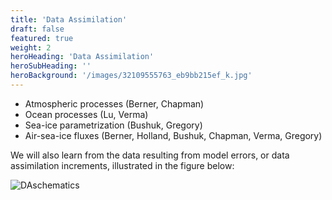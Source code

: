 ```yaml
---
title: 'Data Assimilation'
draft: false
featured: true
weight: 2
heroHeading: 'Data Assimilation'
heroSubHeading: ''
heroBackground: '/images/32109555763_eb9bb215ef_k.jpg'
---
```


* Atmospheric processes (Berner, Chapman)
* Ocean processes (Lu, Verma)
* Sea-ice parametrization (Bushuk, Gregory)
* Air-sea-ice fluxes (Berner, Holland, Bushuk, Chapman, Verma, Gregory)

We will also learn from the data resulting from model errors, or data assimilation increments, illustrated in the figure below:

![DAschematics](/images/research/DAillustration-logo-small.png)

